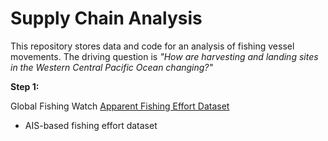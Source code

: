 # Supply Chain Analysis

This repository stores data and code for an analysis of fishing vessel movements. The driving question is *"How are harvesting and landing sites in the Western Central Pacific Ocean changing?"*

**Step 1:** 

Global Fishing Watch [Apparent Fishing Effort Dataset](https://globalfishingwatch.org/dataset-and-code-fishing-effort/)
- AIS-based fishing effort dataset
